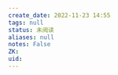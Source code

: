 ```yaml
---
create_date: 2022-11-23 14:55
tags: null
status: 未阅读 
aliases: null
notes: False
ZK: 
uid: 
---
```



